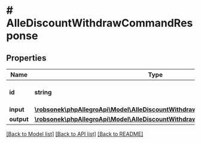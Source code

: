 # # AlleDiscountWithdrawCommandResponse

## Properties

Name | Type | Description | Notes
------------ | ------------- | ------------- | -------------
**id** | **string** | The id of the command. | [optional]
**input** | [**\robsonek\phpAllegroApi\Model\AlleDiscountWithdrawCommandResponseInput**](AlleDiscountWithdrawCommandResponseInput.md) |  | [optional]
**output** | [**\robsonek\phpAllegroApi\Model\AlleDiscountWithdrawCommandResponseOutput**](AlleDiscountWithdrawCommandResponseOutput.md) |  | [optional]

[[Back to Model list]](../../README.md#models) [[Back to API list]](../../README.md#endpoints) [[Back to README]](../../README.md)
